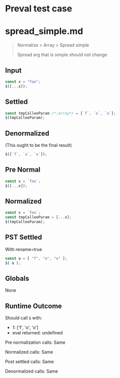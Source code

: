 # Preval test case

# spread_simple.md

> Normalize > Array > Spread simple
>
> Spread arg that is simple should not change

## Input

`````js filename=intro
const x = "foo";
$([...x]);
`````

## Settled


`````js filename=intro
const tmpCalleeParam /*:array*/ = [`f`, `o`, `o`];
$(tmpCalleeParam);
`````

## Denormalized
(This ought to be the final result)

`````js filename=intro
$([`f`, `o`, `o`]);
`````

## Pre Normal


`````js filename=intro
const x = `foo`;
$([...x]);
`````

## Normalized


`````js filename=intro
const x = `foo`;
const tmpCalleeParam = [...x];
$(tmpCalleeParam);
`````

## PST Settled
With rename=true

`````js filename=intro
const a = [ "f", "o", "o" ];
$( a );
`````

## Globals

None

## Runtime Outcome

Should call `$` with:
 - 1: ['f', 'o', 'o']
 - eval returned: undefined

Pre normalization calls: Same

Normalized calls: Same

Post settled calls: Same

Denormalized calls: Same
